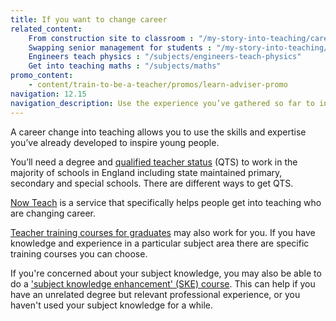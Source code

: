 ```yaml
---
title: If you want to change career
related_content:
    From construction site to classroom : "/my-story-into-teaching/career-changers/from-construction-site-to-classroom"
    Swapping senior management for students : "/my-story-into-teaching/career-changers/swapping-senior-management-for-students"
    Engineers teach physics : "/subjects/engineers-teach-physics"
    Get into teaching maths : "/subjects/maths"
promo_content:
    - content/train-to-be-a-teacher/promos/learn-adviser-promo
navigation: 12.15
navigation_description: Use the experience you’ve gathered so far to inspire students and train to bring your skills and expertise to the classroom.
---
```


A career change into teaching allows you to use the skills and expertise you’ve already developed to inspire young people.

You’ll need a degree and [qualified teacher status](/what-is-qts) (QTS) to work in the majority of schools in England including state maintained primary, secondary and special schools. There are different ways to get QTS.

[Now Teach](https://nowteach.org.uk/) is a service that specifically helps people get into teaching who are changing career.

[Teacher training courses for graduates](https://www.find-postgraduate-teacher-training.service.gov.uk/) may also work for you. If you have knowledge and experience in a particular subject area there are specific training courses you can choose.

If you're concerned about your subject knowledge, you may also be able to do a <a href="/train-to-be-a-teacher/what-subject-do-you-want-to-teach">'subject knowledge enhancement' (SKE) course</a>. This can help if you have an unrelated degree but relevant professional experience, or you haven't used your subject knowledge for a while.
